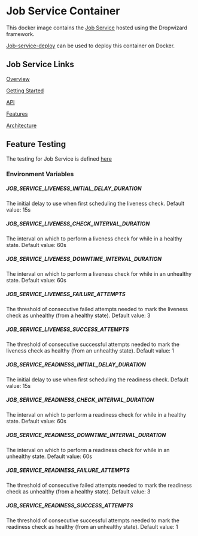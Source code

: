 # Job Service Container

This docker image contains the [Job Service](../job-service) hosted using the Dropwizard framework.

[Job-service-deploy](https://github.com/JobService/job-service-deploy) can be used to deploy this container on Docker.

## Job Service Links

[Overview](https://jobservice.github.io/job-service/pages/en-us/Overview)

[Getting Started](https://jobservice.github.io/job-service/pages/en-us/Getting-Started)

[API](https://jobservice.github.io/job-service/pages/en-us/API)

[Features](https://jobservice.github.io/job-service/pages/en-us/Features)

[Architecture](https://jobservice.github.io/job-service/pages/en-us/Architecture)

## Feature Testing
The testing for Job Service is defined [here](../testcases)

### Environment Variables

##### JOB\_SERVICE\_LIVENESS\_INITIAL\_DELAY\_DURATION
The initial delay to use when first scheduling the liveness check. Default value: 15s

##### JOB\_SERVICE\_LIVENESS\_CHECK\_INTERVAL\_DURATION
The interval on which to perform a liveness check for while in a healthy state. Default value: 60s

##### JOB\_SERVICE\_LIVENESS\_DOWNTIME\_INTERVAL\_DURATION
The interval on which to perform a liveness check for while in an unhealthy state. Default value: 60s

##### JOB\_SERVICE\_LIVENESS\_FAILURE\_ATTEMPTS
The threshold of consecutive failed attempts needed to mark the liveness check as unhealthy (from a healthy state). Default value: 3

##### JOB\_SERVICE\_LIVENESS\_SUCCESS\_ATTEMPTS
The threshold of consecutive successful attempts needed to mark the liveness check as healthy (from an unhealthy state). Default value: 1

##### JOB\_SERVICE\_READINESS\_INITIAL\_DELAY\_DURATION
The initial delay to use when first scheduling the readiness check. Default value: 15s

##### JOB\_SERVICE\_READINESS\_CHECK\_INTERVAL\_DURATION
The interval on which to perform a readiness check for while in a healthy state. Default value: 60s

##### JOB\_SERVICE\_READINESS\_DOWNTIME\_INTERVAL\_DURATION
The interval on which to perform a readiness check for while in an unhealthy state. Default value: 60s

##### JOB\_SERVICE\_READINESS\_FAILURE\_ATTEMPTS
The threshold of consecutive failed attempts needed to mark the readiness check as unhealthy (from a healthy state). Default value: 3

##### JOB\_SERVICE\_READINESS\_SUCCESS\_ATTEMPTS
The threshold of consecutive successful attempts needed to mark the readiness check as healthy (from an unhealthy state). Default value: 1

